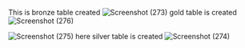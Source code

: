 This is bronze table created 
![Screenshot (273)](https://github.com/user-attachments/assets/0e9d7f53-a818-4532-989f-210a86161a32)
gold table is created 
![Screenshot (276)](https://github.com/user-attachments/assets/21d330e0-c73f-4e2b-9066-8d90b4943032)

![Screenshot (275)](https://github.com/user-attachments/assets/905a3ef6-6212-43bc-8524-1bec5ff5e186)
here silver table is created 
![Screenshot (274)](https://github.com/user-attachments/assets/0725696b-c38b-4b23-ba60-2394cdaf8283)


